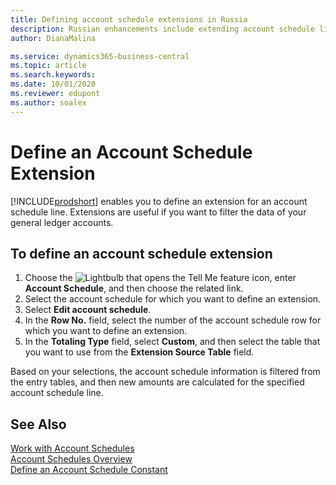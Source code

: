 ```yaml
---
title: Defining account schedule extensions in Russia
description: Russian enhancements include extending account schedule lines.
author: DianaMalina

ms.service: dynamics365-business-central
ms.topic: article
ms.search.keywords:
ms.date: 10/01/2020
ms.reviewer: edupont
ms.author: soalex
---
```


# Define an Account Schedule Extension

[!INCLUDE[prodshort](../../includes/prodshort.md)] enables you to define an extension for an account schedule line. Extensions are useful if you want to filter the data of your general ledger accounts.

## To define an account schedule extension

1. Choose the ![Lightbulb that opens the Tell Me feature](../../media/ui-search/search_small.png "Tell me what you want to do") icon, enter **Account Schedule**, and then choose the related link.
2. Select the account schedule for which you want to define an extension.
3. Select **Edit account schedule**.
4. In the **Row No.** field, select the number of the account schedule row for which you want to define an extension.
5. In the **Totaling Type** field, select **Custom**, and then select the table that you want to use from the **Extension Source Table** field.

Based on your selections, the account schedule information is filtered from the entry tables, and then new amounts are calculated for the specified account schedule line.

## See Also

[Work with Account Schedules](How-to-Work-with-Account-Schedules.md)  
[Account Schedules Overview](account-schedules-overview.md)  
[Define an Account Schedule Constant](How-to-Define-an-Account-Schedule-Constant.md)  
